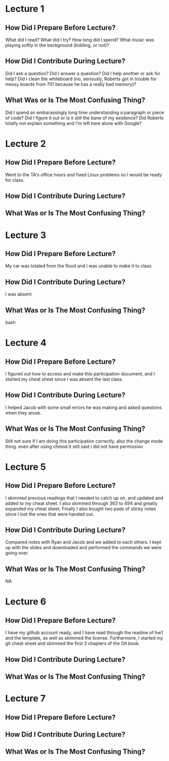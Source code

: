 # Lecture 1

## How Did I Prepare Before Lecture?

What did I read?  What did I try?  How long did I spend?
What music was playing softly in the background (kidding, or not)?

## How Did I Contribute During Lecture?

Did I ask a question?  Did I answer a question?  Did I help another or
ask for help? Did I clean the whiteboard (no, seriously, Roberts got
in trouble for messy boards from 701 because he has a really bad memory)?

## What Was or Is The Most Confusing Thing?

Did I spend an embarassingly long time understanding a paragraph or
piece of code?  Did I figure it out or is it still the bane of my 
existence?  Did Roberts totally not explain something and I'm left here
alone with Google?

# Lecture 2

## How Did I Prepare Before Lecture?
Went to the TA's office hours and fixed Linux problems so I would be ready for class. 

## How Did I Contribute During Lecture?


## What Was or Is The Most Confusing Thing?


# Lecture 3

## How Did I Prepare Before Lecture?
My car was totaled from the flood and I was unable to make it to class
## How Did I Contribute During Lecture?
I was absent 

## What Was or Is The Most Confusing Thing?
bash

# Lecture 4

## How Did I Prepare Before Lecture?
I figured out how to access and make this participation document, and I started my cheat sheet since I was absent the last class.

## How Did I Contribute During Lecture?
I helped Jacob with some small errors he was making and asked questions when they arose. 

## What Was or Is The Most Confusing Thing?
Still not sure if I am doing this participation correctly, also the change mode thing. even after using chmod it still said i did not have permission

# Lecture 5

## How Did I Prepare Before Lecture?
I skimmed previous readings that I needed to catch up on, and updated and added to my cheat sheet. I also skimmed through 363 to 494
and greatly expanded my cheat sheet. Finally I also bought two pads of sticky notes since I lost the ones that were handed out.

## How Did I Contribute During Lecture?
Compared notes with Ryan and Jacob and we added to each others. I kept up with the slides and downloaded and performed the commands we were going over. 

## What Was or Is The Most Confusing Thing?
NA 

# Lecture 6

## How Did I Prepare Before Lecture?
I have my github account ready, and I have read through the readme of hw1 and the template, as well as skimmed the license. Furthermore, I started my git cheat sheet and skimmed the first 3 chapters of the Git book.

## How Did I Contribute During Lecture?

## What Was or Is The Most Confusing Thing?

# Lecture 7

## How Did I Prepare Before Lecture?

## How Did I Contribute During Lecture?

## What Was or Is The Most Confusing Thing?
